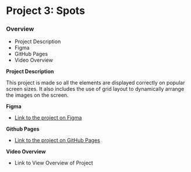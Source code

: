 # Project 3: Spots

### Overview  

* Project Description  
* Figma  
* GitHub Pages 
* Video Overview
  
**Project Description**
  
This project is made so all the elements are displayed correctly on popular screen sizes. It also includes the use of grid layout to dynamically arrange the images on the screen. 
  
**Figma**  
  
* [Link to the project on Figma](https://www.figma.com/file/BBNm2bC3lj8QQMHlnqRsga/Sprint-3-Project-%E2%80%94-Spots?type=design&node-id=2%3A60&mode=design&t=afgNFybdorZO6cQo-1)
  
**Github Pages**  

* [Link to the project on GitHub Pages](https://amberferger.github.io/se_project_spots/)

**Video Overview**

* Link to View Overview of Project

